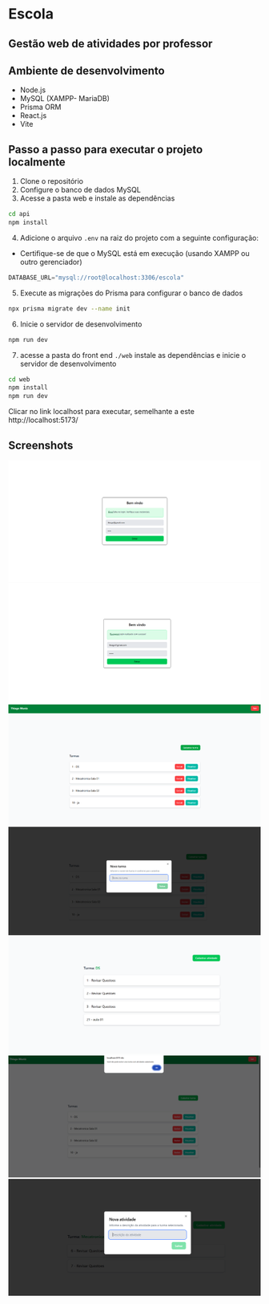 # Escola
## Gestão web de atividades por professor

## Ambiente de desenvolvimento
- Node.js
- MySQL (XAMPP- MariaDB)
- Prisma ORM
- React.js
- Vite

## Passo a passo para executar o projeto localmente

1. Clone o repositório
2. Configure o banco de dados MySQL
3. Acesse a pasta web e instale as dependências
```bash
cd api
npm install
```
4. Adicione o arquivo `.env` na raiz do projeto com a seguinte configuração:
- Certifique-se de que o MySQL está em execução (usando XAMPP ou outro gerenciador)

```js
DATABASE_URL="mysql://root@localhost:3306/escola"
```
5. Execute as migrações do Prisma para configurar o banco de dados
```bash
npx prisma migrate dev --name init
```
6. Inicie o servidor de desenvolvimento
```bash
npm run dev
```

7. acesse a pasta do front end `./web` instale as dependências e inicie o servidor de desenvolvimento
```bash
cd web
npm install
npm run dev
```
Clicar no link localhost para executar, semelhante a este http://localhost:5173/

## Screenshots
![Screenshot 01](./docs/1.png)
![Screenshot 02](./docs/2.png)
![Screenshot 03](./docs/3.png)
![Screenshot 04](./docs/4.png)
![Screenshot 05](./docs/5.png)
![Screenshot 06](./docs/6.png)
![Screenshot 06](./docs/7.png)


